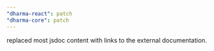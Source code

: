 ```yaml
---
"dharma-react": patch
"dharma-core": patch
---
```


replaced most jsdoc content with links to the external documentation.
